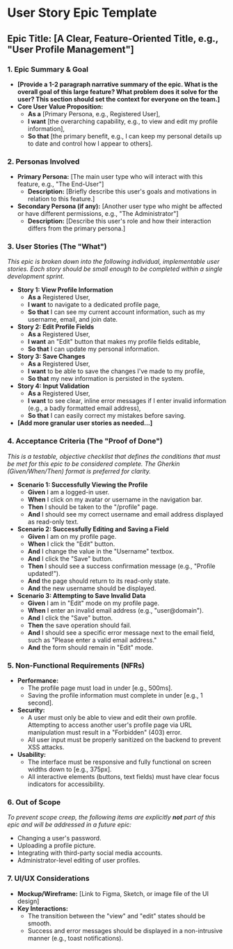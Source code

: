 # **User Story Epic Template**

## **Epic Title: \[A Clear, Feature-Oriented Title, e.g., "User Profile Management"\]**

### **1\. Epic Summary & Goal**

* **\[Provide a 1-2 paragraph narrative summary of the epic. What is the overall goal of this large feature? What problem does it solve for the user? This section should set the context for everyone on the team.\]**  
* **Core User Value Proposition:**  
  * **As a** \[Primary Persona, e.g., Registered User\],  
  * **I want** \[the overarching capability, e.g., to view and edit my profile information\],  
  * **So that** \[the primary benefit, e.g., I can keep my personal details up to date and control how I appear to others\].

### **2\. Personas Involved**

* **Primary Persona:** \[The main user type who will interact with this feature, e.g., "The End-User"\]  
  * **Description:** \[Briefly describe this user's goals and motivations in relation to this feature.\]  
* **Secondary Persona (if any):** \[Another user type who might be affected or have different permissions, e.g., "The Administrator"\]  
  * **Description:** \[Describe this user's role and how their interaction differs from the primary persona.\]

### **3\. User Stories (The "What")**

*This epic is broken down into the following individual, implementable user stories. Each story should be small enough to be completed within a single development sprint.*

* **Story 1: View Profile Information**  
  * **As a** Registered User,  
  * **I want** to navigate to a dedicated profile page,  
  * **So that** I can see my current account information, such as my username, email, and join date.  
* **Story 2: Edit Profile Fields**  
  * **As a** Registered User,  
  * **I want** an "Edit" button that makes my profile fields editable,  
  * **So that** I can update my personal information.  
* **Story 3: Save Changes**  
  * **As a** Registered User,  
  * **I want** to be able to save the changes I've made to my profile,  
  * **So that** my new information is persisted in the system.  
* **Story 4: Input Validation**  
  * **As a** Registered User,  
  * **I want** to see clear, inline error messages if I enter invalid information (e.g., a badly formatted email address),  
  * **So that** I can easily correct my mistakes before saving.  
* **\[Add more granular user stories as needed...\]**

### **4\. Acceptance Criteria (The "Proof of Done")**

*This is a testable, objective checklist that defines the conditions that must be met for this epic to be considered complete. The Gherkin (Given/When/Then) format is preferred for clarity.*

* **Scenario 1: Successfully Viewing the Profile**  
  * **Given** I am a logged-in user.  
  * **When** I click on my avatar or username in the navigation bar.  
  * **Then** I should be taken to the "/profile" page.  
  * **And** I should see my correct username and email address displayed as read-only text.  
* **Scenario 2: Successfully Editing and Saving a Field**  
  * **Given** I am on my profile page.  
  * **When** I click the "Edit" button.  
  * **And** I change the value in the "Username" textbox.  
  * **And** I click the "Save" button.  
  * **Then** I should see a success confirmation message (e.g., "Profile updated\!").  
  * **And** the page should return to its read-only state.  
  * **And** the new username should be displayed.  
* **Scenario 3: Attempting to Save Invalid Data**  
  * **Given** I am in "Edit" mode on my profile page.  
  * **When** I enter an invalid email address (e.g., "user@domain").  
  * **And** I click the "Save" button.  
  * **Then** the save operation should fail.  
  * **And** I should see a specific error message next to the email field, such as "Please enter a valid email address."  
  * **And** the form should remain in "Edit" mode.

### **5\. Non-Functional Requirements (NFRs)**

* **Performance:**  
  * The profile page must load in under \[e.g., 500ms\].  
  * Saving the profile information must complete in under \[e.g., 1 second\].  
* **Security:**  
  * A user must only be able to view and edit their own profile. Attempting to access another user's profile page via URL manipulation must result in a "Forbidden" (403) error.  
  * All user input must be properly sanitized on the backend to prevent XSS attacks.  
* **Usability:**  
  * The interface must be responsive and fully functional on screen widths down to \[e.g., 375px\].  
  * All interactive elements (buttons, text fields) must have clear focus indicators for accessibility.

### **6\. Out of Scope**

*To prevent scope creep, the following items are explicitly **not** part of this epic and will be addressed in a future epic:*

* Changing a user's password.  
* Uploading a profile picture.  
* Integrating with third-party social media accounts.  
* Administrator-level editing of user profiles.

### **7\. UI/UX Considerations**

* **Mockup/Wireframe:** \[Link to Figma, Sketch, or image file of the UI design\]  
* **Key Interactions:**  
  * The transition between the "view" and "edit" states should be smooth.  
  * Success and error messages should be displayed in a non-intrusive manner (e.g., toast notifications).